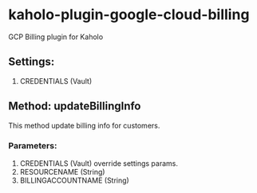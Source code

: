 # kaholo-plugin-google-cloud-billing
GCP Billing plugin for Kaholo

## Settings: 
1) CREDENTIALS (Vault)

## Method: updateBillingInfo
This method update billing info for customers.

### Parameters:
1) CREDENTIALS (Vault) override settings params.
2) RESOURCENAME (String)
3) BILLINGACCOUNTNAME (String)
